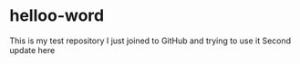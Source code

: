 # helloo-word
This is my test repository
I just joined to GitHub and trying to use it
Second update here
